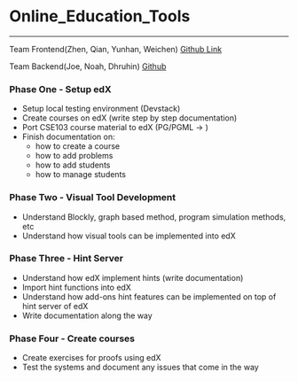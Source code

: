 # Online_Education_Tools
------------------------------

Team Frontend(Zhen, Qian, Yunhan, Weichen) [Github Link](https://github.com/zhenzhai/CSE103_edX)

Team Backend(Joe, Noah, Dhruhin) [Github](https://github.com/joemanley201/blockly_proofs)

### Phase One - Setup edX
* Setup local testing environment (Devstack)
* Create courses on edX (write step by step documentation)
* Port CSE103 course material to edX (PG/PGML -> )
* Finish documentation on:
	- how to create a course
	- how to add problems
	- how to add students
	- how to manage students

### Phase Two - Visual Tool Development
* Understand Blockly, graph based method, program simulation methods, etc
* Understand how visual tools can be implemented into edX

### Phase Three - Hint Server
* Understand how edX implement hints (write documentation)
* Import hint functions into edX
* Understand how add-ons hint features can be implemented on top of hint server of edX
* Write documentation along the way

### Phase Four - Create courses
* Create exercises for proofs using edX
* Test the systems and document any issues that come in the way



